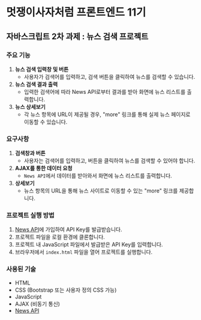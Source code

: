 # 멋쟁이사자처럼 프론트엔드 11기

## 자바스크립트 2차 과제 : 뉴스 검색 프로젝트

### 주요 기능
1. **뉴스 검색 입력창 및 버튼**
    - 사용자가 검색어를 입력하고, 검색 버튼을 클릭하여 뉴스를 검색할 수 있습니다.
2. **뉴스 검색 결과 출력**
    - 입력한 검색어에 따라 News API로부터 결과를 받아 화면에 뉴스 리스트를 출력합니다.
3. **뉴스 상세보기**
    - 각 뉴스 항목에 URL이 제공될 경우, "more" 링크를 통해 실제 뉴스 페이지로 이동할 수 있습니다.

### 요구사항
1. **검색창과 버튼**
    - 사용자는 검색어를 입력하고, 버튼을 클릭하여 뉴스를 검색할 수 있어야 합니다.
2. **AJAX를 통한 데이터 요청**
    - `News API`에서 데이터를 받아와서 화면에 뉴스 리스트를 출력합니다.
3. **상세보기**
    - 뉴스 항목의 URL을 통해 뉴스 사이트로 이동할 수 있는 "more" 링크를 제공합니다.

### 프로젝트 실행 방법
1. [News API](https://newsapi.org)에 가입하여 API Key를 발급받습니다.
2. 프로젝트 파일을 로컬 환경에 클론합니다.
3. 프로젝트 내 JavaScript 파일에서 발급받은 API Key를 입력합니다.
4. 브라우저에서 `index.html` 파일을 열어 프로젝트를 실행합니다.

### 사용된 기술
- HTML
- CSS (Bootstrap 또는 사용자 정의 CSS 가능)
- JavaScript
- AJAX (비동기 통신)
- [News API](https://newsapi.org)
